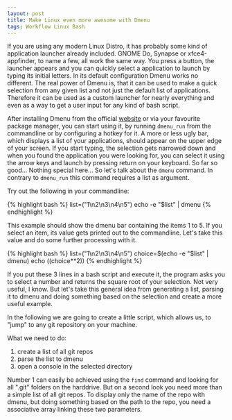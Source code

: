 ```yaml
---
layout: post
title: Make Linux even more awesome with Dmenu
tags: Workflow Linux Bash
---
```


If you are using any modern Linux Distro, it has probably some kind of application launcher already included. GNOME Do, Synapse or xfce4-appfinder, to name a few, all work the same way. You press a button, the launcher appears and you can quickly select a application to launch by typing its initial letters. In its default configuration Dmenu works no different. The real power of Dmenu is, that it can be used to make a quick selection from any given list and not just the default list of applications. Therefore it can be used as a custom launcher for nearly everything and even as a way to get a user input for any kind of bash script.

After installing Dmenu from the official [website](http://tools.suckless.org/dmenu/) or via your favourite package manager, you can start using it, by running `dmenu_run`  from the commandline or by configuring a hotkey for it. A more or less ugly bar, which displays a list of your applications, should appear on the upper edge of your screen. If you start typing, the selection gets narrowed down and when you found the application you were looking for, you can select it using the arrow keys and launch by pressing return on your keyboard.
So far so good... Nothing special here... So let's talk about the `dmenu` command. In contrary to `dmenu_run` this command requires a list as argument.

Try out the following in your commandline:

{% highlight bash %}
list=("1\n2\n3\n4\n5")
echo -e "$list" | dmenu
{% endhighlight %}

This example should show the dmenu bar containing the items 1 to 5. If you select an item, its value gets printed out to the commandline. Let's take this value and do some further processing with it.

{% highlight bash %}
list=("1\n2\n3\n4\n5")
choice=$(echo -e "$list" | dmenu)
echo $(($choice**2))
{% endhighlight %}

If you put these 3 lines in a bash script and execute it, the program asks you to select a number and returns the square root of your selection. Not very useful, I know. But let's take this general idea from generating a list, parsing it to dmenu and doing something based on the selection and create a more useful example.

In the following we are going to create a little script, which allows us, to "jump" to any git repository on your machine.

What we need to do:

1. create a list of all git repos
2. parse the list to dmenu
3. open a console in the selected directory

Number 1 can easily be achieved using the `find` command and looking for all ".git" folders on the harddrive. But on a second look you need more than a simple list of all git repos. To display only the name of the repo with dmenu, but doing something based on the path to the repo, you need a associative array linking these two parameters.


